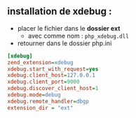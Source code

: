 ## installation de xdebug : 

- placer le fichier dans le **dossier ext**
    - avec comme nom : ```php_xdebug.dll```
- retourner dans le dossier php.ini

```ini
[xdebug]
zend_extension=xdebug
xdebug.start_with_request=yes
xdebug.client_host=127.0.0.1
xdebug.client_port=9000
xdebug.discover_client_host=1
xdebug.mode=debug
xdebug.remote_handler=dbgp
extension_dir = "ext"
```